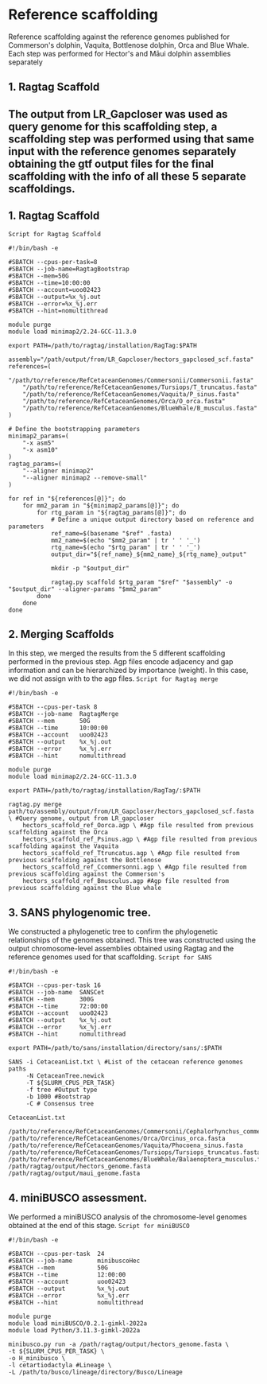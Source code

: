 # Reference scaffolding
Reference scaffolding against the reference genomes published for Commerson's dolphin, Vaquita, Bottlenose dolphin, Orca and Blue Whale. Each step was performed for Hector's and Māui dolphin assemblies separately 

## 1. Ragtag Scaffold
The output from LR_Gapcloser was used as query genome for this scaffolding step, a scaffolding step was performed using that same input with the reference genomes separately obtaining the gtf output files for the final scaffolding with the info of all these 5 separate scaffoldings.
---
## 1. Ragtag Scaffold
`Script for Ragtag Scaffold`
```
#!/bin/bash -e

#SBATCH --cpus-per-task=8
#SBATCH --job-name=RagtagBootstrap
#SBATCH --mem=50G
#SBATCH --time=10:00:00
#SBATCH --account=uoo02423
#SBATCH --output=%x_%j.out
#SBATCH --error=%x_%j.err
#SBATCH --hint=nomultithread

module purge
module load minimap2/2.24-GCC-11.3.0

export PATH=/path/to/ragtag/installation/RagTag:$PATH

assembly="/path/output/from/LR_Gapcloser/hectors_gapclosed_scf.fasta"
references=(
    "/path/to/reference/RefCetaceanGenomes/Commersonii/Commersonii.fasta"
    "/path/to/reference/RefCetaceanGenomes/Tursiops/T_truncatus.fasta"
    "/path/to/reference/RefCetaceanGenomes/Vaquita/P_sinus.fasta"
    "/path/to/reference/RefCetaceanGenomes/Orca/O_orca.fasta"
    "/path/to/reference/RefCetaceanGenomes/BlueWhale/B_musculus.fasta"
)

# Define the bootstrapping parameters
minimap2_params=(
    "-x asm5"
    "-x asm10"
)
ragtag_params=(
    "--aligner minimap2"
    "--aligner minimap2 --remove-small"
)

for ref in "${references[@]}"; do
    for mm2_param in "${minimap2_params[@]}"; do
        for rtg_param in "${ragtag_params[@]}"; do
            # Define a unique output directory based on reference and parameters
            ref_name=$(basename "$ref" .fasta)
            mm2_name=$(echo "$mm2_param" | tr ' ' '_')
            rtg_name=$(echo "$rtg_param" | tr ' ' '_')
            output_dir="${ref_name}_${mm2_name}_${rtg_name}_output"
            
            mkdir -p "$output_dir"
            
            ragtag.py scaffold $rtg_param "$ref" "$assembly" -o "$output_dir" --aligner-params "$mm2_param"
        done
    done
done

```
## 2. Merging Scaffolds
In this step, we merged the results from the 5 different scaffolding performed in the previous step. Agp files encode adjacency and gap information and can be hierarchized by importance (weight). In this case, we did not assign with to the agp files.
`Script for Ragtag merge`
```
#!/bin/bash -e

#SBATCH --cpus-per-task 8
#SBATCH --job-name	RagtagMerge
#SBATCH --mem		50G
#SBATCH --time		10:00:00
#SBATCH --account	uoo02423
#SBATCH --output	%x_%j.out
#SBATCH --error		%x_%j.err
#SBATCH --hint		nomultithread

module purge
module load minimap2/2.24-GCC-11.3.0

export PATH=/path/to/ragtag/installation/RagTag/:$PATH 

ragtag.py merge path/to/assembly/output/from/LR_Gapcloser/hectors_gapclosed_scf.fasta \ #Query genome, output from LR_gapcloser
	hectors_scaffold_ref_Oorca.agp \ #Agp file resulted from previous scaffolding against the Orca
	hectors_scaffold_ref_Psinus.agp \ #Agp file resulted from previous scaffolding against the Vaquita
	hectors_scaffold_ref_Ttruncatus.agp \ #Agp file resulted from previous scaffolding against the Bottlenose
	hectors_scaffold_ref_Ccommersonni.agp \ #Agp file resulted from previous scaffolding against the Commerson's
	hectors_scaffold_ref_Bmusculus.agp #Agp file resulted from previous scaffolding against the Blue whale
```
## 3. SANS phylogenomic tree.
We constructed a phylogenetic tree to confirm the phylogenetic relationships of the genomes obtained. This tree was constructed using the output chromosome-level assemblies obtained using Ragtag and the reference genomes used for that scaffolding.
`Script for SANS`
```
#!/bin/bash -e

#SBATCH --cpus-per-task	16
#SBATCH --job-name	SANSCet
#SBATCH --mem		300G
#SBATCH --time		72:00:00
#SBATCH --account	uoo02423
#SBATCH --output	%x_%j.out
#SBATCH --error		%x_%j.err
#SBATCH --hint		nomultithread

export PATH=/path/to/sans/installation/directory/sans/:$PATH

SANS -i CetaceanList.txt \ #List of the cetacean reference genomes paths
     -N CetaceanTree.newick 
     -T ${SLURM_CPUS_PER_TASK} 
     -f tree #Output type
     -b 1000 #Bootstrap
     -C # Consensus tree
```
`CetaceanList.txt`
```
/path/to/reference/RefCetaceanGenomes/Commersonii/Cephalorhynchus_commersonii.fasta
/path/to/reference/RefCetaceanGenomes/Orca/Orcinus_orca.fasta
/path/to/reference/RefCetaceanGenomes/Vaquita/Phocoena_sinus.fasta
/path/to/reference/RefCetaceanGenomes/Tursiops/Tursiops_truncatus.fasta
/path/to/reference/RefCetaceanGenomes/BlueWhale/Balaenoptera_musculus.fasta
/path/ragtag/output/hectors_genome.fasta
/path/ragtag/output/maui_genome.fasta
```
## 4. miniBUSCO assessment.
We performed a miniBUSCO analysis of the chromosome-level genomes obtained at the end of this stage.
`Script for miniBUSCO`
```
#!/bin/bash -e

#SBATCH --cpus-per-task  24
#SBATCH --job-name       minibuscoHec
#SBATCH --mem            50G
#SBATCH --time           12:00:00
#SBATCH --account        uoo02423
#SBATCH --output         %x_%j.out
#SBATCH --error          %x_%j.err
#SBATCH --hint           nomultithread

module purge
module load miniBUSCO/0.2.1-gimkl-2022a
module load Python/3.11.3-gimkl-2022a

minibusco.py run -a /path/ragtag/output/hectors_genome.fasta \
-t ${SLURM_CPUS_PER_TASK} \
-o H_minibusco \
-l cetartiodactyla #Lineage \
-L /path/to/busco/lineage/directory/Busco/Lineage
```
